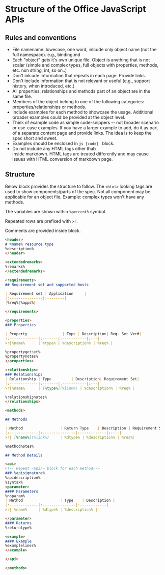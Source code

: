 # Structure of the Office JavaScript APIs

## Rules and conventions
 
* File namename: lowecase, one word, inlcude only object name (not the full namespace). e.g., binding.md
* Each "object" gets it's own unique file. Object is anything that is not scalar (simple and complex types, full objects with properties, methods, etc. non string, int, so on..)
* Don't inlcude information that repeats in each page. Provide links. 
* Don't include information that is not relevant or useful (e.g., support history, when introduced, etc.)
* All properties, relationships and methods part of an object are in the same file. 
* Members of the object belong to one of the following categories: properties/relationships or methods. 
* Include examples for each method to showcase the usage. Additional broader examples could be provided at the object level. 
* Think of example code as simple code-snippers -- not broader scenario or use-case examples. If you have a larger example to add, do it as part of a separate content page and provide links. The idea is to keep the spec short and sweet. 
* Examples should be enclosed in ```js {code} ``` block.
* Do not include any HTML tags other thab <br/> inside markdown. HTML tags are treated differently and may cause issues with HTML conversion of markdown page. 

## Structure 

Below block provides the structure to follow. The `<html>` looking tags are used to show components/parts of the spec. Not all component may be applicable for an object file. Example: complex types won't have any methods. 

The variables are shown within `%percent%` symbol. 

Repeated rows are prefixed with `>r`.

Comments are provided inside <!-- {comment} --> block.

```md
<header>
# %name% resource type
%description%
</header>

<extendedremarks>
%remarks%
</extendedremarks> 

<requirements>
## Requirement set and supported hosts

| Requirement set | Application     |
|:---------------|:--------|
|%req%|%apps%|

</requirements>

<properties>
### Properties

| Property                | Type | Description| Req. Set Ver#| 
|:-------------|:-------|:-----------|:---|
>r|%name%      | %type% | %description% | %req% |

%propertygetset%
%propertynotes%
</properties>

<relationships>
### Relationships
| Relationship | Type         | Description| Requirement Set|
|:-------------|:-------|:-----------|:---|
>r|%name%      | [%type%](%link%) | %description% | %req% |

%relationshipnotes%
</relationships>

<methods>

## Methods

| Method                 | Return Type    | Description | Requirement Set|
|:-------------|:---------------|:------------|:----|
>r| [%name%](%link%)     | %dtype% | %description% | %req%|

%methodnotes%

## Method Details

<api>
<!-- Repeat <api/> block for each method--> 
### %apisignature%
%apidescription%
%syntax%
<parameter>
#### Parameters
%noparam%
| Method                 | Type    | Description | 
|:-------------|:---------------|:------------|
>r| %name%     | %dtype% | %description% | 

</parameter>
#### Returns
%returntype% 

<example>
#### Example
%examplelines%
</example>

</api>

</methods>
```


